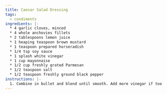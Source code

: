```yaml
---
title: Caesar Salad Dressing
tags:
  - condiments
ingredients: |-
  * 4 garlic cloves, minced 
  * 4 whole anchovies fillets 
  * 2 tablespoons lemon juice 
  * 1 heaping teaspoon brown mustard 
  * 1 teaspoon prepared horseradish 
  * 1/4 tsp soy sauce 
  * 1 splash white vinegar 
  * 1 cup mayonnaise 
  * 1/2 cup freshly grated Parmesan 
  * 1/2 teaspoon salt 
  * 1/2 teaspoon freshly ground black pepper 
instructions: |-
  1. Combine in bullet and blend until smooth. Add more vinegar if too thick.
---
```


